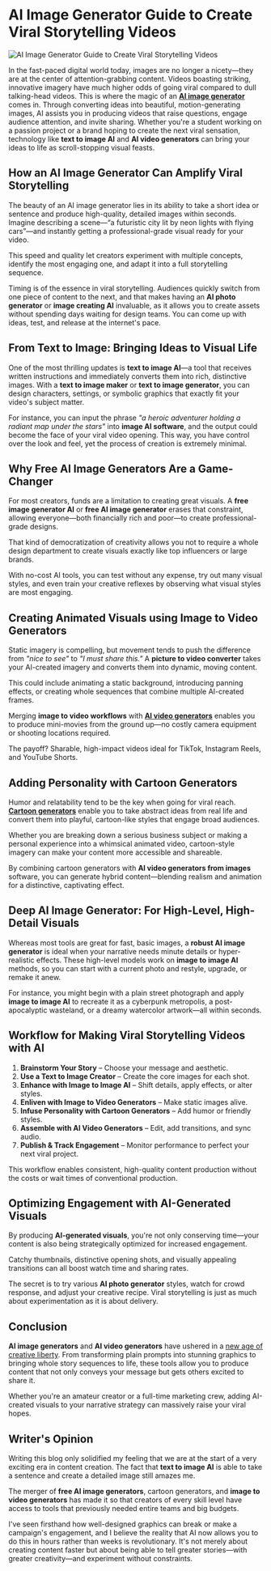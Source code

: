 # AI Image Generator Guide to Create Viral Storytelling Videos

![AI Image Generator Guide to Create Viral Storytelling Videos](https://admin.groupify.ai/assets/3befa510-aa05-47e4-a2b6-0601af319715)

In the fast-paced digital world today, images are no longer a nicety—they are at the center of attention-grabbing content. Videos boasting striking, innovative imagery have much higher odds of going viral compared to dull talking-head videos. This is where the magic of an [**AI image generator**](https://groupify.ai/ai-image-generators) comes in. Through converting ideas into beautiful, motion-generating images, AI assists you in producing videos that raise questions, engage audience attention, and invite sharing. Whether you're a student working on a passion project or a brand hoping to create the next viral sensation, technology like **text to image AI** and **AI video generators** can bring your ideas to life as scroll-stopping visual feasts.


## How an AI Image Generator Can Amplify Viral Storytelling
The beauty of an AI image generator lies in its ability to take a short idea or sentence and produce high-quality, detailed images within seconds. Imagine describing a scene—“a futuristic city lit by neon lights with flying cars”—and instantly getting a professional-grade visual ready for your video.  

This speed and quality let creators experiment with multiple concepts, identify the most engaging one, and adapt it into a full storytelling sequence.  

Timing is of the essence in viral storytelling. Audiences quickly switch from one piece of content to the next, and that makes having an **AI photo generator** or **image creating AI** invaluable, as it allows you to create assets without spending days waiting for design teams. You can come up with ideas, test, and release at the internet's pace.


## From Text to Image: Bringing Ideas to Visual Life
One of the most thrilling updates is **text to image AI**—a tool that receives written instructions and immediately converts them into rich, distinctive images. With a **text to image maker** or **text to image generator**, you can design characters, settings, or symbolic graphics that exactly fit your video's subject matter.  

For instance, you can input the phrase *"a heroic adventurer holding a radiant map under the stars"* into **image AI software**, and the output could become the face of your viral video opening. This way, you have control over the look and feel, yet the process of creation is extremely minimal.


## Why Free AI Image Generators Are a Game-Changer
For most creators, funds are a limitation to creating great visuals. A **free image generator AI** or **free AI image generator** erases that constraint, allowing everyone—both financially rich and poor—to create professional-grade designs.  

That kind of democratization of creativity allows you not to require a whole design department to create visuals exactly like top influencers or large brands.  

With no-cost AI tools, you can test without any expense, try out many visual styles, and even train your creative reflexes by observing what visual styles are most engaging.

## Creating Animated Visuals using Image to Video Generators
Static imagery is compelling, but movement tends to push the difference from *"nice to see"* to *"I must share this."* A **picture to video converter** takes your AI-created imagery and converts them into dynamic, moving content.  

This could include animating a static background, introducing panning effects, or creating whole sequences that combine multiple AI-created frames.  

Merging **image to video workflows** with [**AI video generators**](https://groupify.ai/ai-video-generators) enables you to produce mini-movies from the ground up—no costly camera equipment or shooting locations required.  

The payoff? Sharable, high-impact videos ideal for TikTok, Instagram Reels, and YouTube Shorts.


## Adding Personality with Cartoon Generators
Humor and relatability tend to be the key when going for viral reach. [**Cartoon generators**](https://groupify.ai/ai-cartoon-generators) enable you to take abstract ideas from real life and convert them into playful, cartoon-like styles that engage broad audiences.  

Whether you are breaking down a serious business subject or making a personal experience into a whimsical animated video, cartoon-style imagery can make your content more accessible and shareable.  

By combining cartoon generators with **AI video generators from images** software, you can generate hybrid content—blending realism and animation for a distinctive, captivating effect.


## Deep AI Image Generator: For High-Level, High-Detail Visuals
Whereas most tools are great for fast, basic images, a **robust AI image generator** is ideal when your narrative needs minute details or hyper-realistic effects. These high-level models work on **image to image AI** methods, so you can start with a current photo and restyle, upgrade, or remake it anew.  

For instance, you might begin with a plain street photograph and apply **image to image AI** to recreate it as a cyberpunk metropolis, a post-apocalyptic wasteland, or a dreamy watercolor artwork—all within seconds.


## Workflow for Making Viral Storytelling Videos with AI
1. **Brainstorm Your Story** – Choose your message and aesthetic.  
2. **Use a Text to Image Creator** – Create the core images for each shot.  
3. **Enhance with Image to Image AI** – Shift details, apply effects, or alter styles.  
4. **Enliven with Image to Video Generators** – Make static images alive.  
5. **Infuse Personality with Cartoon Generators** – Add humor or friendly styles.  
6. **Assemble with AI Video Generators** – Edit, add transitions, and sync audio.  
7. **Publish & Track Engagement** – Monitor performance to perfect your next viral project.  

This workflow enables consistent, high-quality content production without the costs or wait times of conventional production.


## Optimizing Engagement with AI-Generated Visuals
By producing **AI-generated visuals**, you're not only conserving time—your content is also being strategically optimized for increased engagement.  

Catchy thumbnails, distinctive opening shots, and visually appealing transitions can all boost watch time and sharing rates.  

The secret is to try various **AI photo generator** styles, watch for crowd response, and adjust your creative recipe. Viral storytelling is just as much about experimentation as it is about delivery.


## Conclusion
**AI image generators** and **AI video generators** have ushered in a [new age of creative liberty](https://zapier.com/blog/best-ai-video-generator/). From transforming plain prompts into stunning graphics to bringing whole story sequences to life, these tools allow you to produce content that not only conveys your message but gets others excited to share it.  

Whether you're an amateur creator or a full-time marketing crew, adding AI-created visuals to your narrative strategy can massively raise your viral hopes.


## Writer's Opinion
Writing this blog only solidified my feeling that we are at the start of a very exciting era in content creation. The fact that **text to image AI** is able to take a sentence and create a detailed image still amazes me.  

The merger of **free AI image generators**, cartoon generators, and **image to video generators** has made it so that creators of every skill level have access to tools that previously needed entire teams and big budgets.  

I've seen firsthand how well-designed graphics can break or make a campaign's engagement, and I believe the reality that AI now allows you to do this in hours rather than weeks is revolutionary. It's not merely about creating content faster but about being able to tell greater stories—with greater creativity—and experiment without constraints.

